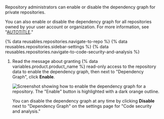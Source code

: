 Repository administrators can enable or disable the dependency graph for private repositories.

You can also enable or disable the dependency graph for all repositories owned by your user account or organization. For more information, see "[AUTOTITLE](/code-security/supply-chain-security/understanding-your-software-supply-chain/configuring-the-dependency-graph)."

{% data reusables.repositories.navigate-to-repo %}
{% data reusables.repositories.sidebar-settings %}
{% data reusables.repositories.navigate-to-code-security-and-analysis %}
1. Read the message about granting {% data variables.product.product_name %} read-only access to the repository data to enable the dependency graph, then next to "Dependency Graph", click **Enable**.

   ![Screenshot showing how to enable the dependency graph for a repository. The "Enable" button is highlighted with a dark orange outline.](/assets/images/help/repository/dependency-graph-enable-button.png)

   You can disable the dependency graph at any time by clicking **Disable** next to "Dependency Graph" on the settings page for "Code security and analysis."
